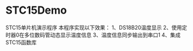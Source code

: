 # STC15Demo
STC15单片机演示程序
本程序实现以下效果：
1、DS18B20温度显示
2、使用定时器0在多位数码管动态显示温度信息
3、温度信息同步输出到串口1
4、集成STC15函数库
